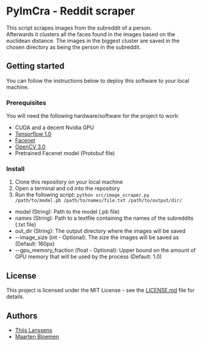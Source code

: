 # PyImCra - Reddit scraper 
This script scrapes images from the subreddit of a person.  
Afterwards it clusters all the faces found in the images based on the euclidean distance. 
The images in the biggest cluster are saved in the chosen directory as being the person in the subreddit.

## Getting started
You can follow the instructions below to deploy this software to your local machine. 

### Prerequisites
You will need the following hardware/software for the project to work:
* CUDA and a decent Nvidia GPU
* [Tensorflow 1.0](https://www.tensorflow.org/)
* [Facenet](https://github.com/davidsandberg/facenet)
* [OpenCV 3.0](http://opencv.org/opencv-3-0.html)
* Pretrained Facenet model (Protobuf file)

### Install
1. Clone this repository on your local machine
2. Open a terminal and cd into the repository
3. Run the following script:
`python src/image_scraper.py /path/to/model.pb /path/to/names/file.txt /path/to/output/dir/`
  * model (String): Path to the model (.pb file)
  * names (String): Path to a textfile containing the names of the subreddits (.txt file)
  * out_dir (String): The output directory where the images will be saved 
  * --image_size (int - Optional): The size the images will be saved as (Default: 160px)
  * --gpu_memory_fraction (float - Optional): Upper bound on the amount of GPU memory that will be used by the process (Default: 1.0)
  
## License
This project is licensed under the MIT License - see the [LICENSE.md](https://github.com/PXL-IT/PyImCra/blob/image/LICENSE.md) file for details.
## Authors
* [Thijs Lanssens](https://github.com/Lanssens) 
* [Maarten Bloemen](https://github.com/MaartenBloemen) 